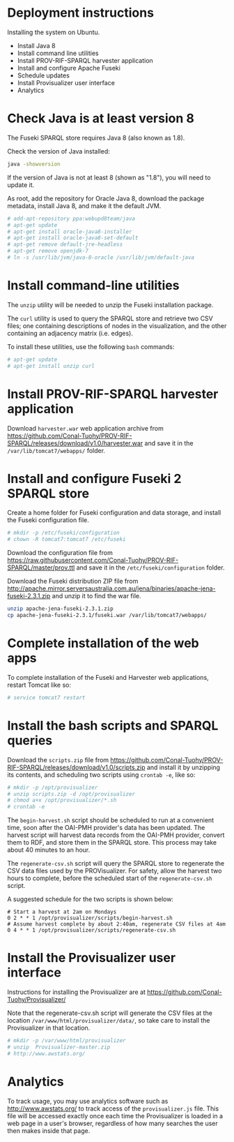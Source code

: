 # Deployment instructions

Installing the system on Ubuntu.

* Install Java 8
* Install command line utilities
* Install PROV-RIF-SPARQL harvester application
* Install and configure Apache Fuseki
* Schedule updates
* Install Provisualizer user interface
* Analytics

# Check Java is at least version 8

The Fuseki SPARQL store requires Java 8 (also known as 1.8).

Check the version of Java installed:

```bash
java -showversion
```

If the version of Java is not at least 8 (shown as "1.8"), you will need to update it.

As root, add the repository for Oracle Java 8, download the package metadata, install Java 8, and make it the default JVM.

```bash
# add-apt-repository ppa:webupd8team/java
# apt-get update
# apt-get install oracle-java8-installer
# apt-get install oracle-java8-set-default
# apt-get remove default-jre-headless
# apt-get remove openjdk-7
# ln -s /usr/lib/jvm/java-8-oracle /usr/lib/jvm/default-java
```

# Install command-line utilities

The `unzip` utility will be needed to unzip the Fuseki installation package.

The `curl` utility is used to query the SPARQL store and retrieve two CSV files; one containing
descriptions of nodes in the visualization, and the other containing an adjacency matrix (i.e. edges).

To install these utilities, use the following `bash` commands:

```bash
# apt-get update
# apt-get install unzip curl
```

# Install PROV-RIF-SPARQL harvester application

Download `harvester.war` web application archive from https://github.com/Conal-Tuohy/PROV-RIF-SPARQL/releases/download/v1.0/harvester.war
and save it in the `/var/lib/tomcat7/webapps/` folder.

# Install and configure Fuseki 2 SPARQL store

Create a home folder for Fuseki configuration and data storage, and install the Fuseki configuration file.

```bash
# mkdir -p /etc/fuseki/configuration
# chown -R tomcat7:tomcat7 /etc/fuseki
```

Download the configuration file from https://raw.githubusercontent.com/Conal-Tuohy/PROV-RIF-SPARQL/master/prov.ttl and save it in the `/etc/fuseki/configuration` folder.

Download the Fuseki distribution ZIP file from http://apache.mirror.serversaustralia.com.au/jena/binaries/apache-jena-fuseki-2.3.1.zip and unzip it to find the war file.

```bash
unzip apache-jena-fuseki-2.3.1.zip
cp apache-jena-fuseki-2.3.1/fuseki.war /var/lib/tomcat7/webapps/
```

# Complete installation of the web apps

To complete installation of the Fuseki and Harvester web applications, restart Tomcat like so:

```bash
# service tomcat7 restart
```

# Install the bash scripts and SPARQL queries

Download the `scripts.zip` file from https://github.com/Conal-Tuohy/PROV-RIF-SPARQL/releases/download/v1.0/scripts.zip and install it by unzipping its contents, and scheduling two scripts using `crontab -e`, like so:

```bash
# mkdir -p /opt/provisualizer
# unzip scripts.zip -d /opt/provisualizer
# chmod a+x /opt/provisualizer/*.sh
# crontab -e
```

The `begin-harvest.sh` script should be scheduled to run at a convenient time, soon after the OAI-PMH provider's data has been updated. The harvest script will harvest data records from the OAI-PMH provider, convert them to RDF, and store them in the SPARQL store. This process may take about 40 minutes to an hour.

The `regenerate-csv.sh` script will query the SPARQL store to regenerate the CSV data files used by the PROVisualizer. For safety, allow the harvest two hours to complete, before the scheduled start of the `regenerate-csv.sh` script.

A suggested schedule for the two scripts is shown below:
```
# Start a harvest at 2am on Mondays
0 2 * * 1 /opt/provisualizer/scripts/begin-harvest.sh
# Assume harvest complete by about 2:40am, regenerate CSV files at 4am
0 4 * * 1 /opt/provisualizer/scripts/regenerate-csv.sh
```


# Install the Provisualizer user interface

Instructions for installing the Provisualizer are at https://github.com/Conal-Tuohy/Provisualizer/

Note that the regenerate-csv.sh script will generate the CSV files at the location `/var/www/html/provisualizer/data/`, so take care to install the Provisualizer in that location.

```bash
# mkdir -p /var/www/html/provisualizer
# unzip  Provisualizer-master.zip 
# http://www.awstats.org/ 
```

# Analytics

To track usage, you may use analytics software such as http://www.awstats.org/ to track access of the `provisualizer.js` file. This file will be accessed exactly once each time the Provisualizer is loaded in a web page in a user's browser, regardless of how many searches the user then makes inside that page.




